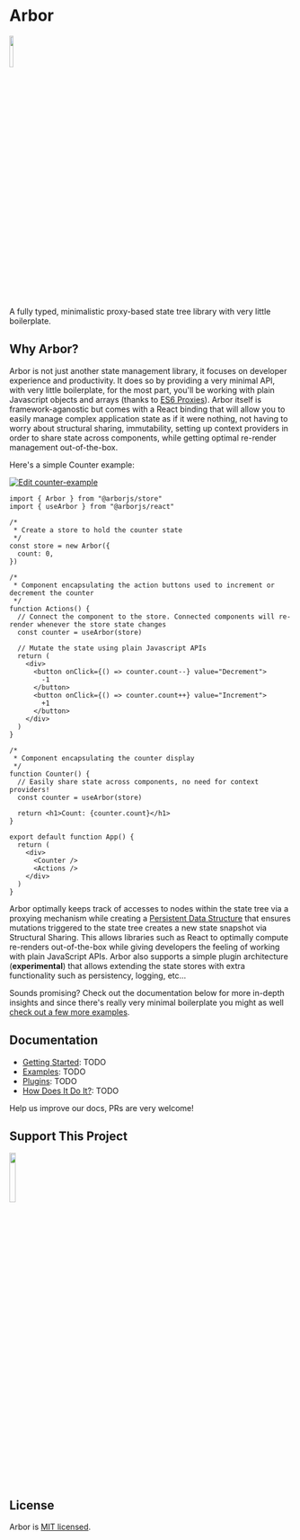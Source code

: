 # Arbor

[<img src="https://pics.paypal.com/00/s/MzUxMWFiZWUtMzU3Zi00MzgxLTg2YmUtNjRhM2U1YWUwMDg0/file.PNG" width="12%" />](https://www.paypal.com/cgi-bin/webscr?cmd=_s-xclick&hosted_button_id=E7PXJC6WW6M4S)

A fully typed, minimalistic proxy-based state tree library with very little boilerplate.

## Why Arbor?

Arbor is not just another state management library, it focuses on developer experience and productivity. It does so by providing a very minimal API, with very little boilerplate, for the most part, you'll be working with plain Javascript objects and arrays (thanks to [ES6 Proxies](https://developer.mozilla.org/en-US/docs/Web/JavaScript/Reference/Global_Objects/Proxy)). Arbor itself is framework-aganostic but comes with a React binding that will allow you to easily manage complex application state as if it were nothing, not having to worry about structural sharing, immutability, setting up context providers in order to share state across components, while getting optimal re-render management out-of-the-box.

Here's a simple Counter example:

[![Edit counter-example](https://codesandbox.io/static/img/play-codesandbox.svg)](https://codesandbox.io/s/counter-example-yj26xb?fontsize=14&hidenavigation=1&module=%2Fsrc%2FApp.tsx&theme=dark)

```tsx
import { Arbor } from "@arborjs/store"
import { useArbor } from "@arborjs/react"

/*
 * Create a store to hold the counter state
 */
const store = new Arbor({
  count: 0,
})

/*
 * Component encapsulating the action buttons used to increment or decrement the counter
 */
function Actions() {
  // Connect the component to the store. Connected components will re-render whenever the store state changes
  const counter = useArbor(store)

  // Mutate the state using plain Javascript APIs
  return (
    <div>
      <button onClick={() => counter.count--} value="Decrement">
        -1
      </button>
      <button onClick={() => counter.count++} value="Increment">
        +1
      </button>
    </div>
  )
}

/*
 * Component encapsulating the counter display
 */
function Counter() {
  // Easily share state across components, no need for context providers!
  const counter = useArbor(store)

  return <h1>Count: {counter.count}</h1>
}

export default function App() {
  return (
    <div>
      <Counter />
      <Actions />
    </div>
  )
}
```

Arbor optimally keeps track of accesses to nodes within the state tree via a proxying mechanism while creating a [Persistent Data Structure](https://en.wikipedia.org/wiki/Persistent_data_structure) that ensures mutations triggered to the state tree creates a new state snapshot via Structural Sharing. This allows libraries such as React to optimally compute re-renders out-of-the-box while giving developers the feeling of working with plain JavaScript APIs. Arbor also supports a simple plugin architecture (**experimental**) that allows extending the state stores with extra functionality such as persistency, logging, etc...

Sounds promising? Check out the documentation below for more in-depth insights and since there's really very minimal boilerplate you might as well [check out a few more examples](https://github.com/drborges/arbor/tree/main/examples).

## Documentation

- [Getting Started](): TODO
- [Examples](): TODO
- [Plugins](): TODO
- [How Does It Do It?](): TODO

Help us improve our docs, PRs are very welcome!

## Support This Project

[<img src="https://pics.paypal.com/00/s/MzUxMWFiZWUtMzU3Zi00MzgxLTg2YmUtNjRhM2U1YWUwMDg0/file.PNG" width="15%" />](https://www.paypal.com/cgi-bin/webscr?cmd=_s-xclick&hosted_button_id=E7PXJC6WW6M4S)

## License

Arbor is [MIT licensed](./LICENSE).
